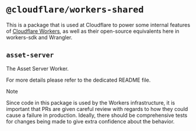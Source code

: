 # `@cloudflare/workers-shared`

This is a package that is used at Cloudflare to power some internal features of [Cloudflare Workers](https://developers.cloudflare.com/workers/), as well as their open-source equivalents here in workers-sdk and Wrangler.

## `asset-server`

The Asset Server Worker.

For more details please refer to the dedicated README file.

> [!NOTE]
> Since code in this package is used by the Workers infrastructure, it is important that PRs are given careful review with regards to how they could cause a failure in production.
> Ideally, there should be comprehensive tests for changes being made to give extra confidence about the behavior.
